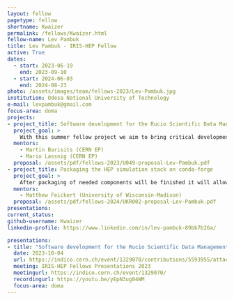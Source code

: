 ```yaml
---
layout: fellow
pagetype: fellow
shortname: Kwaizer
permalink: /fellows/Kwaizer.html
fellow-name: Lev Pambuk
title: Lev Pambuk - IRIS-HEP Fellow
active: True
dates:
  - start: 2023-06-19
    end: 2023-09-10
  - start: 2024-06-03
    end: 2024-08-23
photo: /assets/images/team/fellows-2023/Lev-Pambuk.jpg
institution: Odesa National University of Technology
e-mail: levpambuk@gmail.com
focus-area: doma
projects:
- project_title: Software development for the Rucio Scientific Data Management system
  project_goal: >
    With this summer fellow project we aim to bring critical developments to the common parts of Rucio, shared by many communities and experiments.
  mentors:
    - Martin Barisits (CERN EP)
    - Mario Lassnig (CERN EP)
  proposal: /assets/pdf/fellows-2023/U049-proposal-Lev-Pambuk.pdf
- project_title: Packaging the HEP simulation stack on conda-forge
  project_goal: >
    After packaging of needed components will be finished it will allow them to have the ability to not only be installed as individual tools, but also be installed together in a coherent package environment. 
  mentors:
    - Matthew Feickert (University of Wisconsin-Madison)
  proposal: /assets/pdf/fellows-2024/UKR002-proposal-Lev-Pambuk.pdf
presentations:
current_status:
github-username: Kwaizer
linkedin-profile: https://www.linkedin.com/in/lev-pambuk-89bb7b26a/

presentations:
- title: "Software development for the Rucio Scientific Data Management system"
  date: 2023-10-04
  url: https://indico.cern.ch/event/1329070/contributions/5593955/attachments/2725750/4740706/IRIS-HEP%20Fellows%20Pambuk%20Lev%20Summary%202023.pdf
  meeting: IRIS-HEP Fellows Presentations 2023
  meetingurl: https://indico.cern.ch/event/1329070/
  recordingurl: https://youtu.be/yEpN3ug04WM
  focus-area: doma
---
```

